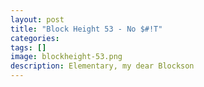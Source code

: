```yaml
---
layout: post
title: "Block Height 53 - No $#!T"
categories:
tags: []
image: blockheight-53.png
description: Elementary, my dear Blockson
---
```

